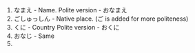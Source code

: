 1. なまえ - Name. 
   Polite version - おなまえ
2. ごしゅっしん - Native place. (ご is added for more politeness)
3. くに - Country
   Polite version - おくに
4. おなじ - Same
5. 